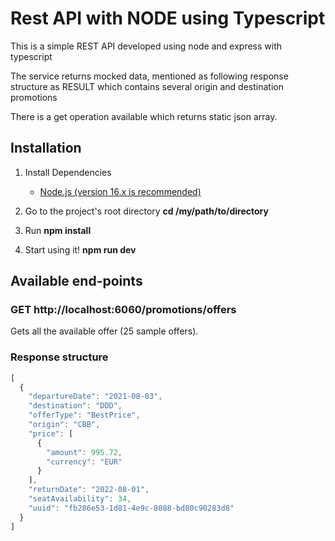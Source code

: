 # Rest API with NODE using Typescript
This is a simple REST API developed using node and express with typescript

The service returns mocked data, mentioned as following response structure as RESULT which contains several origin and destination promotions

There is a get operation available which returns static json array.


## Installation

1.  Install Dependencies

    * [Node.js (version 16.x is recommended)](https://nodejs.org/en/)

3.  Go to the project's root directory **cd /my/path/to/directory**
4.  Run **npm install**
5.  Start using it! **npm run dev**

## Available end-points

### GET http://localhost:6060/promotions/offers

Gets all the available offer (25 sample offers).

### Response structure 
```js
[
  {
    "departureDate": "2021-08-03",
    "destination": "DDD",
    "offerType": "BestPrice",
    "origin": "CBB",
    "price": [
      {
        "amount": 995.72,
        "currency": "EUR"
      }
    ],
    "returnDate": "2022-08-01",
    "seatAvailability": 34,
    "uuid": "fb286e53-1d81-4e9c-8088-bd80c90283d8"
  }
]
```
